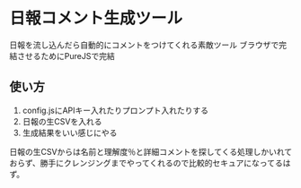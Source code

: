 # 日報コメント生成ツール
日報を流し込んだら自動的にコメントをつけてくれる素敵ツール
ブラウザで完結させるためにPureJSで完結

## 使い方
1. config.jsにAPIキー入れたりプロンプト入れたりする
2. 日報の生CSVを入れる
3. 生成結果をいい感じにやる

日報の生CSVからは名前と理解度％と詳細コメントを探してくる処理しかいれておらず、勝手にクレンジングまでやってくれるので比較的セキュアになってるはず。
